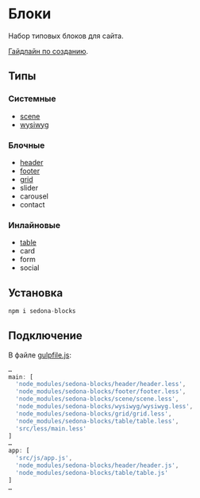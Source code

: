 # Блоки

Набор типовых блоков для сайта.

[Гайдлайн по созданию](https://github.com/constlab/sedona-blocks/blob/master/guidelines.md).

## Типы

### Системные

* [scene](https://github.com/constlab/sedona-blocks/tree/master/scene)
* [wysiwyg](https://github.com/constlab/sedona-blocks/tree/master/wysiwyg)

### Блочные

* [header](https://github.com/constlab/sedona-blocks/tree/master/header)
* [footer](https://github.com/constlab/sedona-blocks/tree/master/footer)
* [grid](https://github.com/constlab/sedona-blocks/tree/master/grid)
* slider
* carousel
* contact

### Инлайновые

* [table](https://github.com/constlab/sedona-blocks/tree/master/table)
* card
* form
* social

## Установка

```js
npm i sedona-blocks
```

## Подключение

В файле [gulpfile.js](https://github.com/constlab/sedona-basis/blob/master/gulpfile.js):

```js
…
main: [
  'node_modules/sedona-blocks/header/header.less',
  'node_modules/sedona-blocks/footer/footer.less',
  'node_modules/sedona-blocks/scene/scene.less',
  'node_modules/sedona-blocks/wysiwyg/wysiwyg.less',
  'node_modules/sedona-blocks/grid/grid.less',
  'node_modules/sedona-blocks/table/table.less',
  'src/less/main.less'
]
…
app: [
  'src/js/app.js',
  'node_modules/sedona-blocks/header/header.js',
  'node_modules/sedona-blocks/table/table.js'
]
…
```
